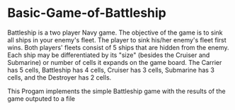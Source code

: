 # Basic-Game-of-Battleship

 Battleship is a two player Navy game. The objective of the game is to sink all ships in your enemy's fleet. The player to sink his/her enemy's fleet first wins. Both players' fleets consist of 5 ships that are hidden from the enemy. Each ship may be differentiated by its "size" (besides the Cruiser and Submarine) or number of cells it expands on the game board. The Carrier has 5 cells, Battleship has 4 cells, Cruiser has 3 cells, Submarine has 3 cells, and the Destroyer has 2 cells.
 
 This Progam implements the simple Battleship game with the results of the game outputed to a file
